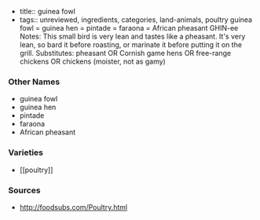 - title:: guinea fowl
- tags:: unreviewed, ingredients, categories, land-animals, poultry
guinea fowl = guinea hen = pintade = faraona = African pheasant GHIN-ee Notes: This small bird is very lean and tastes like a pheasant. It's very lean, so bard it before roasting, or marinate it before putting it on the grill. Substitutes: pheasant OR Cornish game hens OR free-range chickens OR chickens (moister, not as gamy)

### Other Names

* guinea fowl
* guinea hen
* pintade
* faraona
* African pheasant

### Varieties

* [[poultry]]

### Sources
* http://foodsubs.com/Poultry.html
